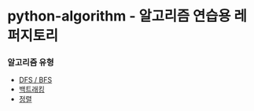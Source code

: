 # python-algorithm - 알고리즘 연습용 레퍼지토리 

### 알고리즘 유형
* [DFS / BFS](https://github.com/k9want/python-Algorithm/blob/main/DFS_BFS/DFS_BFS.md)
* [백트래킹](https://github.com/k9want/python-Algorithm/blob/main/%EB%B8%8C%EB%A3%A8%ED%8A%B8%ED%8F%AC%EC%8A%A4%2C%20%EB%B0%B1%ED%8A%B8%EB%9E%98%ED%82%B9(%EC%98%88%EC%A0%84%EA%BA%BC)/%EB%B0%B1%ED%8A%B8%EB%9E%98%ED%82%B9.md)
* [정렬](https://github.com/k9want/python-Algorithm/blob/main/%EC%A0%95%EB%A0%AC/%EC%A0%95%EB%A0%AC.md)
<br>






  
